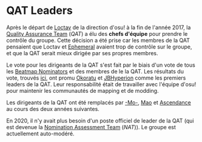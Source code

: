 # QAT Leaders

Après le départ de [Loctav](https://osu.ppy.sh/users/71366) de la direction d'osu! à la fin de l'année 2017, la [Quality Assurance Team](/wiki/People/Quality_Assurance_Team) (*QAT*) a élu des **chefs d'équipe** pour prendre le contrôle du groupe. Cette décision a été prise car les membres de la QAT pensaient que Loctav et [Ephemeral](https://osu.ppy.sh/users/102335) avaient trop de contrôle sur le groupe, et que la QAT serait mieux dirigée par ses propres membres.

Le vote pour les dirigeants de la QAT s'est fait par le biais d'un vote de tous les [Beatmap Nominators](/wiki/People/Beatmap_Nominators) et des membres de le la QAT. Les résultats du vote, trouvés [ici](https://osu.ppy.sh/community/forums/topics/640679), ont promu [Okoratu](https://osu.ppy.sh/users/1623405) et [JBHyperion](https://osu.ppy.sh/users/4879508) comme les premiers leaders de la QAT. Leur responsabilité était de travailler avec l'équipe d'osu! pour maintenir les communautés de mapping et de modding.

Les dirigeants de la QAT ont été remplacés par [-Mo-](https://osu.ppy.sh/users/2202163), [Mao](https://osu.ppy.sh/users/2204515) et [Ascendance](https://osu.ppy.sh/users/2931883) au cours des deux années suivantes.

En 2020, il n'y avait plus besoin d'un poste officiel de leader de la QAT (qui est devenue la [Nomination Assessment Team](/wiki/People/Nomination_Assessment_Team) (*NAT*)). Le groupe est actuellement auto-modéré.
